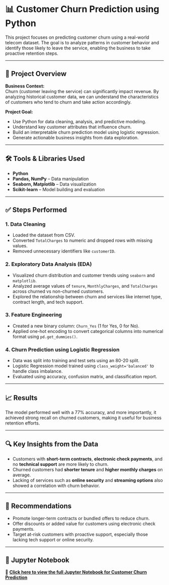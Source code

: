 # 📊 Customer Churn Prediction using Python

This project focuses on predicting customer churn using a real-world telecom dataset. The goal is to analyze patterns in customer behavior and identify those likely to leave the service, enabling the business to take proactive retention steps.

---

## 📁 Project Overview

**Business Context:**  
Churn (customer leaving the service) can significantly impact revenue. By analyzing historical customer data, we can understand the characteristics of customers who tend to churn and take action accordingly.

**Project Goal:**  
- Use Python for data cleaning, analysis, and predictive modeling.  
- Understand key customer attributes that influence churn.  
- Build an interpretable churn prediction model using logistic regression.  
- Generate actionable business insights from data exploration.

---

## 🛠️ Tools & Libraries Used

- **Python**  
- **Pandas, NumPy** – Data manipulation  
- **Seaborn, Matplotlib** – Data visualization  
- **Scikit-learn** – Model building and evaluation

---

## ✅ Steps Performed

### 1. Data Cleaning
- Loaded the dataset from CSV.
- Converted `TotalCharges` to numeric and dropped rows with missing values.
- Removed unnecessary identifiers like `customerID`.

### 2. Exploratory Data Analysis (EDA)
- Visualized churn distribution and customer trends using `seaborn` and `matplotlib`.
- Analyzed average values of `tenure`, `MonthlyCharges`, and `TotalCharges` across churned vs non-churned customers.
- Explored the relationship between churn and services like internet type, contract length, and tech support.
  
### 3. Feature Engineering
- Created a new binary column: `Churn_Yes` (1 for Yes, 0 for No).
- Applied one-hot encoding to convert categorical columns into numerical format using `pd.get_dummies()`.

### 4. Churn Prediction using Logistic Regression
- Data was split into training and test sets using an 80-20 split.
- Logistic Regression model trained using `class_weight='balanced'` to handle class imbalance.
- Evaluated using accuracy, confusion matrix, and classification report.

---

## 📈 Results

The model performed well with a 77% accuracy, and more importantly, it achieved strong recall on churned customers, making it useful for business retention efforts.

---

## 🔍 Key Insights from the Data

- Customers with **short-term contracts**, **electronic check payments**, and no **technical support** are more likely to churn.
- Churned customers had **shorter tenure** and **higher monthly charges** on average.
- Lacking of services such as **online security** and **streaming options** also showed a correlation with churn behavior.

---

## 💼 Recommendations

- Promote longer-term contracts or bundled offers to reduce churn.
- Offer discounts or added value for customers using electronic check payments.
- Target at-risk customers with proactive support, especially those lacking tech support or online security.

---

## 📄 Jupyter Notebook

🔗 **[Click here to view the full Jupyter Notebook for Customer Churn Prediction](https://github.com/ISHA301/-Customer-Churn-Prediction/blob/main/Customer%20Churn%20Analysis.ipynb)**




